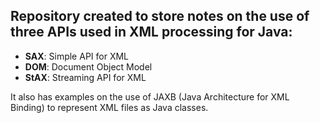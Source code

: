 ## Repository created to store notes on the use of three APIs used in XML processing for Java:

- **SAX**: Simple API for XML 
- **DOM**: Document Object Model
- **StAX**: Streaming API for XML

It also has examples on the use of JAXB (Java Architecture for XML Binding) to represent XML files as Java classes.
